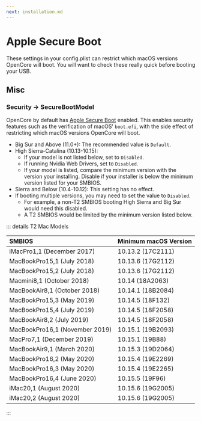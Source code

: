 ```yaml
---
next: installation.md
---
```

# Apple Secure Boot

These settings in your config.plist can restrict which macOS versions OpenCore will boot. You will want to check these really quick before booting your USB.

## Misc

### Security -> SecureBootModel

OpenCore by default has [Apple Secure Boot](https://dortania.github.io/OpenCore-Post-Install/universal/security/applesecureboot.html#what-is-apple-secure-boot) enabled.
This enables security features such as the verification of macOS' `boot.efi`, with the side effect of restricting which macOS versions OpenCore will boot.

* Big Sur and Above (11.0+): The recommended value is `Default`.
* High Sierra-Catalina (10.13-10.15):
  * If your model is not listed below, set to `Disabled`.
  * If running Nvidia Web Drivers, set to `Disabled`.
  * If your model is listed, compare the minimum version with the version your installing. Disable if your installer is below the minimum version listed for your SMBIOS.
* Sierra and Below (10.4-10.12): This setting has no effect.
* If booting multiple versions, you may need to set the value to `Disabled`.
  * For example, a non-T2 SMBIOS booting High Sierra and Big Sur would need this disabled.
  * A T2 SMBIOS would be limited by the minimum version listed below.

::: details T2 Mac Models

| SMBIOS                                              | Minimum macOS Version |
| :---                                                | :---                  |
| iMacPro1,1 (December 2017)                          | 10.13.2 (17C2111)     |
| MacBookPro15,1 (July 2018)                          | 10.13.6 (17G2112)     |
| MacBookPro15,2 (July 2018)                          | 10.13.6 (17G2112)     |
| Macmini8,1 (October 2018)                           | 10.14 (18A2063)       |
| MacBookAir8,1 (October 2018)                        | 10.14.1 (18B2084)     |
| MacBookPro15,3 (May 2019)                           | 10.14.5 (18F132)      |
| MacBookPro15,4 (July 2019)                          | 10.14.5 (18F2058)     |
| MacBookAir8,2 (July 2019)                           | 10.14.5 (18F2058)     |
| MacBookPro16,1 (November 2019)                      | 10.15.1 (19B2093)     |
| MacPro7,1 (December 2019)                           | 10.15.1 (19B88)       |
| MacBookAir9,1 (March 2020)                          | 10.15.3 (19D2064)     |
| MacBookPro16,2 (May 2020)                           | 10.15.4 (19E2269)     |
| MacBookPro16,3 (May 2020)                           | 10.15.4 (19E2265)     |
| MacBookPro16,4 (June 2020)                          | 10.15.5 (19F96)       |
| iMac20,1 (August 2020)                              | 10.15.6 (19G2005)     |
| iMac20,2 (August 2020)                              | 10.15.6 (19G2005)     |

:::
